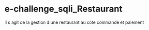 # e-challenge_sqli_Restaurant
Il s agit de la gestion d une restaurant au cote commande et paiement

